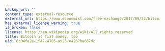 ```yaml
---
backup_url: ''
content_type: external-resource
external_url: https://www.economist.com/free-exchange/2017/09/22/bitcoin-is-fiat-money-too
has_external_license_warning: true
is_broken: false
license: https://en.wikipedia.org/wiki/All_rights_reserved
title: Bitcoin is fiat money, too
uid: 6c04fa2a-1547-4705-a925-84267ba667dc
---
```

